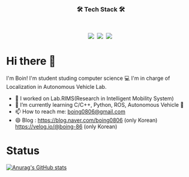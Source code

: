 
<h3 align="center"><b>🛠 Tech Stack 🛠</b></h3>
</br>
<p align="center">
<img src="https://img.shields.io/badge/Python-3776AB?style=flat-square&logo=Python&logoColor=white"/></a>&nbsp
<img src="https://img.shields.io/badge/C/C++-00599C?style=flat-square&logo=c%2B%2B&logoColor=white"/></a>&nbsp
<img src="https://img.shields.io/badge/ROS-22314E?style=flat-square&logo=ROS&logoColor=white"/></a>&nbsp




# Hi there 👋 

<!--**boing-86/boing-86** is a ✨ _special_ ✨ repository because its `README.md` (this file) appears on your GitHub profile.

Here are some ideas to get you started:

- 🤔 I’m looking for help with ...
- 💬 Ask me about ...
- 😄 Pronouns: ...
- ⚡ Fun fact: ...-->
I'm Boin! I'm student studing computer science 💻
I'm in charge of Localization in Autonomous Vehicle Lab.

- 🔭 I worked on Lab.RIMS(Research in Intelligent Mobility System)
- 🌱 I’m currently learning C/C++, Python, ROS, Autonomous Vehicle 🚙
- 📫 How to reach me: boing0806@gmail.com
- 😄 Blog : 
      https://blog.naver.com/boing0806 (only Korean)
      https://velog.io/@boing-86 (only Korean)


# Status
[![Anurag's GitHub stats](https://github-readme-stats.vercel.app/api?username=boing-86)](https://github.com/anuraghazra/github-readme-stats)
